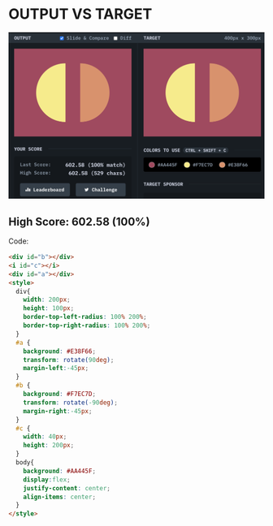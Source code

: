 # OUTPUT VS TARGET

![Alt text](result.png?raw=true "Title")

## High Score:  602.58 (100%)

Code:

```html
<div id="b"></div>
<i id="c"></i>
<div id="a"></div>
<style>
  div{
    width: 200px;
    height: 100px;
    border-top-left-radius: 100% 200%;
   	border-top-right-radius: 100% 200%;
  }
  #a {
    background: #E38F66;
    transform: rotate(90deg);
    margin-left:-45px;
  }
  #b {
    background: #F7EC7D;
    transform: rotate(-90deg);
    margin-right:-45px;
  }
  #c {
    width: 40px;
    height: 200px;
  }
  body{
    background: #AA445F;
    display:flex;
	justify-content: center;
	align-items: center;
  } 
</style>
```
